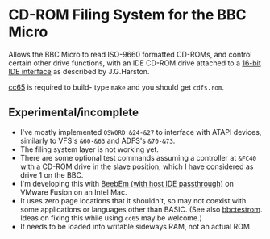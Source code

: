 # CD-ROM Filing System for the BBC Micro

Allows the BBC Micro to read ISO-9660 formatted CD-ROMs, and control certain other drive functions, with an IDE CD-ROM drive attached to a [16-bit IDE interface](http://mdfs.net/Info/Comp/BBC/IDE/16bit/) as described by J.G.Harston.

[cc65](https://cc65.github.io/) is required to build- type `make` and you should get `cdfs.rom`.

## Experimental/incomplete

* I've mostly implemented `OSWORD &24-&27` to interface with ATAPI devices, similarly to VFS's `&60-&63` and ADFS's `&70-&73`.
* The filing system layer is not working yet.
* There are some optional test commands assuming a controller at `&FC40` with a CD-ROM drive in the slave position, which I have considered as drive 1 on the BBC.
* I'm developing this with [BeebEm (with host IDE passthrough)](https://github.com/davidknoll/beebem-windows/tree/idepassthru) on VMware Fusion on an Intel Mac.
* It uses zero page locations that it shouldn't, so may not coexist with some applications or languages other than BASIC. (See also [bbctestrom](https://github.com/davidknoll/bbctestrom). Ideas on fixing this while using `cc65` may be welcome.)
* It needs to be loaded into writable sideways RAM, not an actual ROM.
